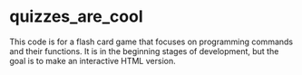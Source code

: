 # quizzes_are_cool
This code is for a flash card game that focuses on programming commands and their functions. It is in the beginning stages of development, but the goal is to make an interactive HTML version.  
